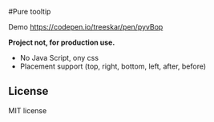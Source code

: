 #Pure tooltip

Demo https://codepen.io/treeskar/pen/pyvBop

**Project not, for production use.**

* No Java Script, ony css
* Placement support (top, right, bottom, left, after, before)

## License

MIT license
